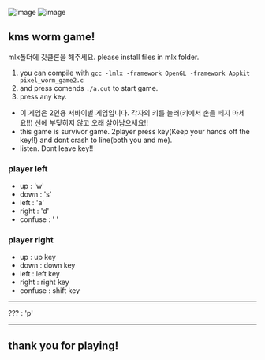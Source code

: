 ![image](https://user-images.githubusercontent.com/74590585/116998300-f370ac00-ad18-11eb-94a2-1e299980ed09.png) 
![image](https://user-images.githubusercontent.com/74590585/116998440-2dda4900-ad19-11eb-924d-59d04f2b00f3.png)
## kms worm game!

mlx폴더에 깃클론을 해주세요.
please install files in mlx folder.

1. you can compile with `gcc -lmlx -framework OpenGL -framework Appkit pixel_worm_game2.c`
2. and press comends `./a.out` to start game.
3. press any key.

- 이 게임은 2인용 서바이벌 게임입니다. 각자의 키를 눌러(키에서 손을 떼지 마세요!!) 선에 부딪히지 않고 오래 살아남으세요!!
- this game is survivor game. 2player press key(Keep your hands off the key!!) and dont crash to line(both you and me).
- listen. Dont leave key!!

### player left
- up : 'w'
- down : 's'
- left : 'a'
- right : 'd'
- confuse : ' '

### player right
- up : up key
- down : down key
- left : left key
- right : right key
- confuse : shift key

___

??? : 'p'

___

## thank you for playing!
